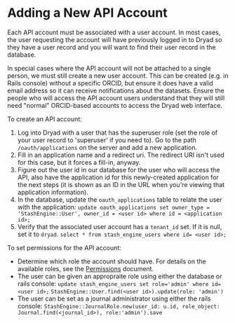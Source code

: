 Adding a New API Account
========================

Each API account must be associated with a user account. In most
cases, the user requesting the account will have previously logged in to
Dryad so they have a user record and you will want to find their user
record in the database.

In special cases where the API account will not be attached to a
single person, we must still create a new user account. This can be
created (e.g. in Rails console) without a specific ORCID, but ensure
it does have a valid email address so it can receive notifications
about the datasets. Ensure the people who will access the API account
users understand that they will still need "normal" ORCID-based
accounts to access the Dryad web interface.

To create an API account:
1. Log into Dryad with a user that has the superuser role (set the
   role of your user record to 'superuser' if you need to). Go to the
   path `/oauth/applications` on the server and add a new application.
2. Fill in an application name and a redirect uri.  The redirect URI
   isn't used for this case, but it forces a fill-in, anyway.
3. Figure out the user id in our database for the user who will access
   the API, also have the application id for this newly-created
   application for the next steps (it is shown as an ID in the URL when
   you're viewing that application information).
4. In the database, update the `oauth_applications` table to
   relate the user with the application:
   `update oauth_applications set owner_type = 'StashEngine::User', owner_id = <user id> where id = <application id>;`
5. Verify that the associated user account has a `tenant_id` set. If it is null,
   set it to `dryad`.
   `select * from stash_engine_users where id= <user id>;`

To set permissions for the API account:
- Determine which role the account should have. For details on the available
  roles, see the [Permissions](../technical_notes/permissions.md) document.
- The user can be given an appropraite role using
  either the database or rails console:
  `update stash_engine_users set role='admin' where id= <user id>;`
  `StashEngine::User.find(<user id>).update(role: 'admin')`
- The user can be set as a journal administrator using either the rails console:
  `StashEngine::JournalRole.new(user_id: u.id, role_object: Journal.find(<journal_id>), role:'admin').save`
